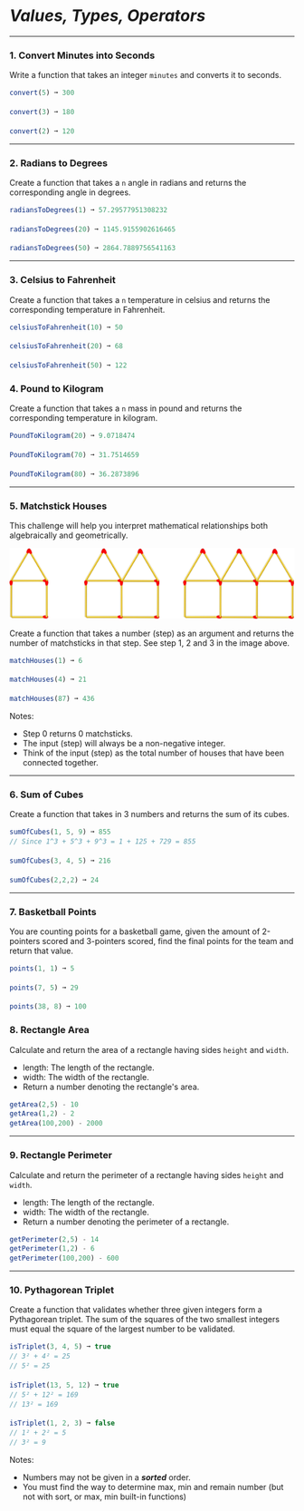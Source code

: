 # **_Values, Types, Operators_**
---

### 1. Convert Minutes into Seconds

Write a function that takes an integer `minutes` and converts it to seconds.

```js
convert(5) ➞ 300

convert(3) ➞ 180

convert(2) ➞ 120
```

---

### 2. Radians to Degrees

Create a function that takes a `n` angle in radians and returns the corresponding angle in degrees.

```js
radiansToDegrees(1) ➞ 57.29577951308232

radiansToDegrees(20) ➞ 1145.9155902616465

radiansToDegrees(50) ➞ 2864.7889756541163
```

---


### 3. Celsius to Fahrenheit

Create a function that takes a `n` temperature in celsius and returns the corresponding temperature in Fahrenheit.

```js
celsiusToFahrenheit(10) ➞ 50

celsiusToFahrenheit(20) ➞ 68

celsiusToFahrenheit(50) ➞ 122
```

### 4. Pound to Kilogram

Create a function that takes a `n` mass in pound and returns the corresponding temperature in kilogram.

```js
PoundToKilogram(20) ➞ 9.0718474

PoundToKilogram(70) ➞ 31.7514659

PoundToKilogram(80) ➞ 36.2873896
```

---

### 5. Matchstick Houses

This challenge will help you interpret mathematical relationships both algebraically and geometrically.

<img src="../../sources/matchstick-houses.png">

Create a function that takes a number (step) as an argument and returns the number of matchsticks in that step. See step 1, 2 and 3 in the image above.

```js
matchHouses(1) ➞ 6

matchHouses(4) ➞ 21

matchHouses(87) ➞ 436

```
Notes:  
- Step 0 returns 0 matchsticks.  
- The input (step) will always be a non-negative integer.  
- Think of the input (step) as the total number of houses that have been connected together.

---

### 6. Sum of Cubes

Create a function that takes in 3 numbers and returns the sum of its cubes.

```js
sumOfCubes(1, 5, 9) ➞ 855
// Since 1^3 + 5^3 + 9^3 = 1 + 125 + 729 = 855

sumOfCubes(3, 4, 5) ➞ 216

sumOfCubes(2,2,2) ➞ 24

```

---

### 7. Basketball Points

You are counting points for a basketball game, given the amount of 2-pointers scored and 3-pointers scored, find the final points for the team and return that value.

```js
points(1, 1) ➞ 5

points(7, 5) ➞ 29

points(38, 8) ➞ 100
```



### 8. Rectangle Area

Calculate and return the area of a rectangle having sides `height` and `width`.

- length: The length of the rectangle.
- width: The width of the rectangle.
- Return a number denoting the rectangle's area.

```js
getArea(2,5) - 10
getArea(1,2) - 2
getArea(100,200) - 2000
```

---

### 9. Rectangle Perimeter

Calculate and return the perimeter of a rectangle having sides `height` and `width`.

- length: The length of the rectangle.
- width: The width of the rectangle.
- Return a number denoting the perimeter of a rectangle.

```js
getPerimeter(2,5) - 14
getPerimeter(1,2) - 6
getPerimeter(100,200) - 600
```

---

### 10. Pythagorean Triplet

 Create a function that validates whether three given integers form a Pythagorean triplet. The sum of the squares of the two smallest integers must equal the square of the largest number to be validated.

```js
isTriplet(3, 4, 5) ➞ true
// 3² + 4² = 25
// 5² = 25

isTriplet(13, 5, 12) ➞ true
// 5² + 12² = 169
// 13² = 169

isTriplet(1, 2, 3) ➞ false
// 1² + 2² = 5
// 3² = 9
```

Notes:  
- Numbers may not be given in a **_sorted_** order.
- You must find the way to determine max, min and remain number (but not with sort, or max, min built-in functions)

